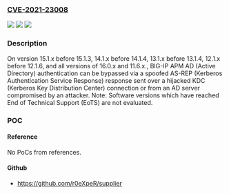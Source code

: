 ### [CVE-2021-23008](https://cve.mitre.org/cgi-bin/cvename.cgi?name=CVE-2021-23008)
![](https://img.shields.io/static/v1?label=Product&message=BIG-IP%20APM&color=blue)
![](https://img.shields.io/static/v1?label=Version&message=n%2Fa&color=blue)
![](https://img.shields.io/static/v1?label=Vulnerability&message=Unauthorized%20access&color=brighgreen)

### Description

On version 15.1.x before 15.1.3, 14.1.x before 14.1.4, 13.1.x before 13.1.4, 12.1.x before 12.1.6, and all versions of 16.0.x and 11.6.x., BIG-IP APM AD (Active Directory) authentication can be bypassed via a spoofed AS-REP (Kerberos Authentication Service Response) response sent over a hijacked KDC (Kerberos Key Distribution Center) connection or from an AD server compromised by an attacker. Note: Software versions which have reached End of Technical Support (EoTS) are not evaluated.

### POC

#### Reference
No PoCs from references.

#### Github
- https://github.com/r0eXpeR/supplier

